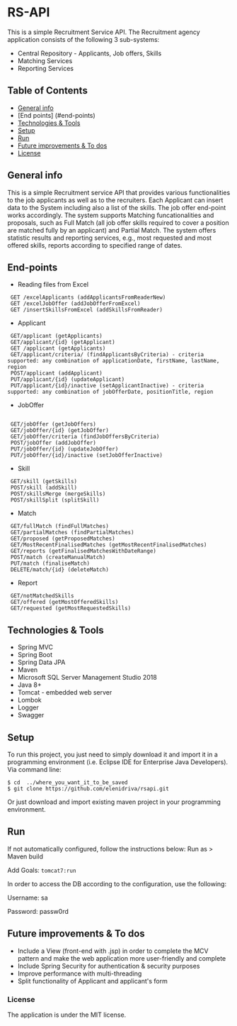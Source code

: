 # RS-API 
This is a simple Recruitment Service API. The Recruitment agency application consists of the following 3 sub-systems:
* Central Repository - Applicants, Job offers, Skills
* Matching Services
* Reporting Services


## Table of Contents
* [General info](#general-info)
* [End points] (#end-points)
* [Technologies & Tools](#technologies--tools)
* [Setup](#setup)
* [Run](#run)
* [Future improvements & To dos](#future-improvements--to-dos)
* [License](#license)
## General info
This is a simple Recruitment service API that provides various functionalities to the job applicants as well as to the recruiters. Each Applicant can insert data to the System including also a list of the skills.
The job offer end-point works accordingly. The system supports Matching funcationalities and proposals, such as Full Match (all job offer skills required to cover a position are matched fully by an applicant) and Partial Match.
The system offers statistic results and reporting services, e.g., most requested and most offered skills, reports according to specified range of dates.
## End-points
* Reading files from Excel
``` 
 GET /excelApplicants (addApplicantsFromReaderNew)
 GET /excelJobOffer (addJobOfferFromExcel)
 GET /insertSkillsFromExcel (addSkillsFromReader)
 ```
* Applicant
``` 
 GET/applicant (getApplicants)
 GET/applicant/{id} (getApplicant)
 GET /applicant (getApplicants) 
 GET/applicant/criteria/ (findApplicantsByCriteria) - criteria supported: any combination of applicationDate, firstName, lastName, region
 POST/applicant (addApplicant)
 PUT/applicant/{id} (updateApplicant)
 PUT/applicant/{id}/inactive (setApplicantInactive) - criteria supported: any combination of jobOfferDate, positionTitle, region
```

* JobOffer
```

 GET/jobOffer (getJobOffers)
 GET/jobOffer/{id} (getJobOffer)
 GET/jobOffer/criteria (findJobOffersByCriteria)
 POST/jobOffer (addJobOffer)
 PUT/jobOffer/{id} (updateJobOffer)
 PUT/jobOffer/{id}/inactive (setJobOfferInactive)
```
* Skill
``` 
 GET/skill (getSkills)
 POST/skill (addSkill)
 POST/skillsMerge (mergeSkills)
 POST/skillSplit (splitSkill)
 ```

* Match
```
 GET/fullMatch (findFullMatches)
 GET/partialMatches (findPartialMatches)
 GET/proposed (getProposedMatches)
 GET/MostRecentFinalisedMatches (getMostRecentFinalisedMatches)
 GET/reports (getFinalisedMatchesWithDateRange)
 POST/match (createManualMatch)
 PUT/match (finaliseMatch)
 DELETE/match/{id} (deleteMatch)
 ```
* Report
```
 GET/notMatchedSkills
 GET/offered (getMostOfferedSkills)
 GET/requested (getMostRequestedSkills)
```

## Technologies & Tools
* Spring MVC
* Spring Boot
* Spring Data JPA
* Maven
* Microsoft SQL Server Management Studio 2018
* Java 8+
* Tomcat - embedded web server
* Lombok
* Logger
* Swagger

## Setup
To run this project, you just need to simply download it and import it in a programming environment (i.e. Eclipse IDE for Enterprise Java Developers).
Via command line:
```
$ cd  ../where_you_want_it_to_be_saved
$ git clone https://github.com/elenidriva/rsapi.git
```
Or just download and import existing maven project in your programming environment.
## Run
If not automatically configured, follow the instructions below:
Run as > Maven build

Add Goals: ```tomcat7:run```

In order to access the DB according to the configuration, use the following:

Username: sa

Password: passw0rd

## Future improvements & To dos
* Include a View (front-end with .jsp) in order to complete the MCV pattern and make the web application more user-friendly and complete
* Include Spring Security for authentication & security purposes
* Improve performance with multi-threading
* Split functionality of Applicant and applicant's form

### License
The application is under the MIT license.
